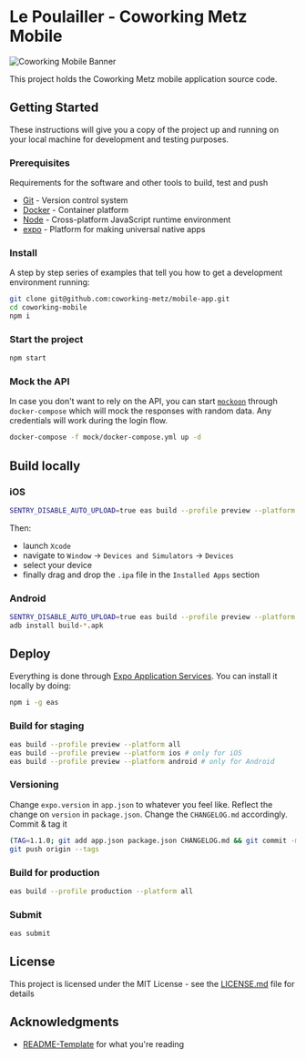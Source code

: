 # Le Poulailler - Coworking Metz Mobile

![Coworking Mobile Banner](./docs/coworking-mobile-banner.gif)

This project holds the Coworking Metz mobile application source code.

## Getting Started

These instructions will give you a copy of the project up and running on
your local machine for development and testing purposes.

### Prerequisites

Requirements for the software and other tools to build, test and push

- [Git](https://git-scm.com/) - Version control system
- [Docker](https://www.docker.com/) - Container platform
- [Node](https://nodejs.org/en) - Cross-platform JavaScript runtime environment
- [expo](https://docs.expo.dev/) - Platform for making universal native apps

### Install

A step by step series of examples that tell you how to get a development environment running:

```bash
git clone git@github.com:coworking-metz/mobile-app.git
cd coworking-mobile
npm i
```

### Start the project

```bash
npm start
```

### Mock the API

In case you don't want to rely on the API, you can start [`mockoon`](https://mockoon.com) through `docker-compose`
which will mock the responses with random data.
Any credentials will work during the login flow.

```bash
docker-compose -f mock/docker-compose.yml up -d
```

## Build locally

### iOS

```bash
SENTRY_DISABLE_AUTO_UPLOAD=true eas build --profile preview --platform ios --local
```
Then:
- launch `Xcode`
- navigate to `Window` -> `Devices and Simulators` -> `Devices`
- select your device
- finally drag and drop the `.ipa` file in the `Installed Apps` section

### Android

```bash
SENTRY_DISABLE_AUTO_UPLOAD=true eas build --profile preview --platform android --local
adb install build-*.apk
```

## Deploy

Everything is done through [Expo Application Services](https://docs.expo.dev/guides/overview/).
You can install it locally by doing:
```bash
npm i -g eas
```

### Build for staging

```bash
eas build --profile preview --platform all
eas build --profile preview --platform ios # only for iOS
eas build --profile preview --platform android # only for Android
```

### Versioning

Change `expo.version` in `app.json` to whatever you feel like.
Reflect the change on `version` in `package.json`.
Change the `CHANGELOG.md` accordingly.
Commit & tag it
```bash
(TAG=1.1.0; git add app.json package.json CHANGELOG.md && git commit -m "chore(version): update to $TAG" && git tag -a $TAG -m "$TAG")
git push origin --tags
```

### Build for production

```bash
eas build --profile production --platform all
```

### Submit

```bash
eas submit
```

## License

This project is licensed under the MIT License - see the [LICENSE.md](LICENSE.md) file for details

## Acknowledgments

- [README-Template](https://github.com/PurpleBooth/a-good-readme-template) for what you're reading

